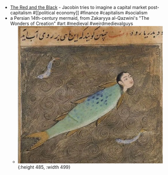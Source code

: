 - [The Red and the Black](https://jacobin.com/2012/12/the-red-and-the-black/) - Jacobin tries to imagine a capital market post-capitalism #[[political economy]] #finance #capitalism #socialism
- a Persian 14th-century mermaid, from Zakaryya al-Qazwini's "The Wonders of Creation" #art #medieval #weirdmedievalguys
	- ![gonna-catch-me-some-sailors-they-will-be-sooo-mad-v0-eluh44qhfeff1.webp](../assets/gonna-catch-me-some-sailors-they-will-be-sooo-mad-v0-eluh44qhfeff1_1756009679189_0.webp){:height 485, :width 499}